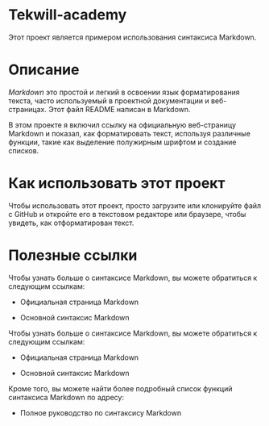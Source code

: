 # Tekwill-academy

Этот проект является примером использования синтаксиса Markdown.

# Описание

*Markdown* это простой и легкий в освоении язык форматирования текста, часто используемый в проектной документации и веб-страницах. Этот файл README написан в Markdown.

В этом проекте я включил ссылку на официальную веб-страницу Markdown и показал, как форматировать текст, используя различные функции, такие как выделение полужирным шрифтом и создание списков.

#  Как использовать этот проект

Чтобы использовать этот проект, просто загрузите или клонируйте файл с GitHub и откройте его в текстовом редакторе или браузере, чтобы увидеть, как отформатирован текст.

# Полезные ссылки

Чтобы узнать больше о синтаксисе Markdown, вы можете обратиться к следующим ссылкам:

- Официальная страница Markdown

- Основной синтаксис Markdown

Чтобы узнать больше о синтаксисе Markdown, вы можете обратиться к следующим ссылкам:

- Официальная страница Markdown

- Основной синтаксис Markdown

Кроме того, вы можете найти более подробный список функций синтаксиса Markdown по адресу:

- Полное руководство по синтаксису Markdown